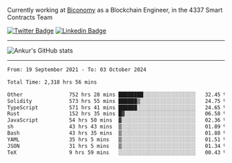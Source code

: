 Currently working at [Biconomy](https://biconomy.io/) as a Blockchain Engineer, in the 4337 Smart Contracts Team

 [![Twitter Badge](https://img.shields.io/badge/-@ankurdubey521-1ca0f1?style=flat-square&labelColor=1ca0f1&logo=twitter&logoColor=white&link=https://twitter.com/ankurdubey521)](https://twitter.com/ankurdubey521) [![Linkedin Badge](https://img.shields.io/badge/-ankurdubey521-blue?style=flat-square&logo=Linkedin&logoColor=white&link=https://www.linkedin.com/in/ankurdubey521/)](https://www.linkedin.com/in/ankurdubey521/)

<hr/>

![Ankur's GitHub stats](https://github-readme-stats.vercel.app/api?username=ankurdubey521&count_private=true&theme=radical)

<hr/>

<!--START_SECTION:waka-->

```txt
From: 19 September 2021 - To: 03 October 2024

Total Time: 2,318 hrs 56 mins

Other               752 hrs 28 mins ████████░░░░░░░░░░░░░░░░░   32.45 %
Solidity            573 hrs 55 mins ██████▒░░░░░░░░░░░░░░░░░░   24.75 %
TypeScript          571 hrs 41 mins ██████░░░░░░░░░░░░░░░░░░░   24.65 %
Rust                152 hrs 35 mins █▓░░░░░░░░░░░░░░░░░░░░░░░   06.58 %
JavaScript          54 hrs 50 mins  ▓░░░░░░░░░░░░░░░░░░░░░░░░   02.36 %
sh                  43 hrs 43 mins  ▒░░░░░░░░░░░░░░░░░░░░░░░░   01.89 %
Bash                43 hrs 35 mins  ▒░░░░░░░░░░░░░░░░░░░░░░░░   01.88 %
YAML                35 hrs 5 mins   ▒░░░░░░░░░░░░░░░░░░░░░░░░   01.51 %
JSON                31 hrs 5 mins   ▒░░░░░░░░░░░░░░░░░░░░░░░░   01.34 %
TeX                 9 hrs 59 mins   ░░░░░░░░░░░░░░░░░░░░░░░░░   00.43 %
```

<!--END_SECTION:waka-->
